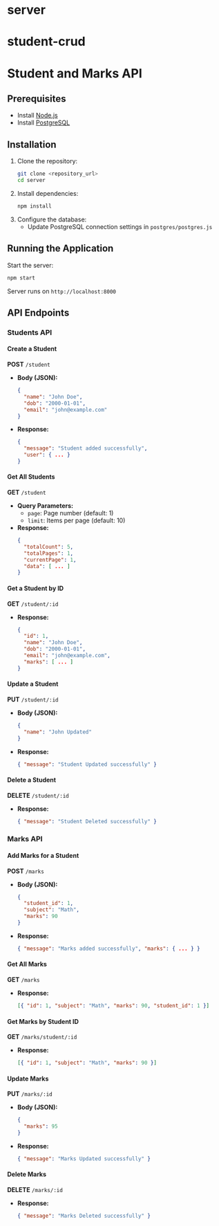 # server

# student-crud

# Student and Marks API

## Prerequisites

- Install [Node.js](https://nodejs.org/)
- Install [PostgreSQL](https://www.postgresql.org/)

## Installation

1. Clone the repository:
   ```sh
   git clone <repository_url>
   cd server
   ```
2. Install dependencies:
   ```sh
   npm install
   ```
3. Configure the database:
   - Update PostgreSQL connection settings in `postgres/postgres.js`

## Running the Application

Start the server:

```sh
npm start
```

Server runs on `http://localhost:8000`

## API Endpoints

### Students API

#### Create a Student

**POST** `/student`

- **Body (JSON):**
  ```json
  {
    "name": "John Doe",
    "dob": "2000-01-01",
    "email": "john@example.com"
  }
  ```
- **Response:**
  ```json
  {
    "message": "Student added successfully",
    "user": { ... }
  }
  ```

#### Get All Students

**GET** `/student`

- **Query Parameters:**
  - `page`: Page number (default: 1)
  - `limit`: Items per page (default: 10)
- **Response:**
  ```json
  {
    "totalCount": 5,
    "totalPages": 1,
    "currentPage": 1,
    "data": [ ... ]
  }
  ```

#### Get a Student by ID

**GET** `/student/:id`

- **Response:**
  ```json
  {
    "id": 1,
    "name": "John Doe",
    "dob": "2000-01-01",
    "email": "john@example.com",
    "marks": [ ... ]
  }
  ```

#### Update a Student

**PUT** `/student/:id`

- **Body (JSON):**
  ```json
  {
    "name": "John Updated"
  }
  ```
- **Response:**
  ```json
  { "message": "Student Updated successfully" }
  ```

#### Delete a Student

**DELETE** `/student/:id`

- **Response:**
  ```json
  { "message": "Student Deleted successfully" }
  ```

### Marks API

#### Add Marks for a Student

**POST** `/marks`

- **Body (JSON):**
  ```json
  {
    "student_id": 1,
    "subject": "Math",
    "marks": 90
  }
  ```
- **Response:**
  ```json
  { "message": "Marks added successfully", "marks": { ... } }
  ```

#### Get All Marks

**GET** `/marks`

- **Response:**
  ```json
  [{ "id": 1, "subject": "Math", "marks": 90, "student_id": 1 }]
  ```

#### Get Marks by Student ID

**GET** `/marks/student/:id`

- **Response:**
  ```json
  [{ "id": 1, "subject": "Math", "marks": 90 }]
  ```

#### Update Marks

**PUT** `/marks/:id`

- **Body (JSON):**
  ```json
  {
    "marks": 95
  }
  ```
- **Response:**
  ```json
  { "message": "Marks Updated successfully" }
  ```

#### Delete Marks

**DELETE** `/marks/:id`

- **Response:**
  ```json
  { "message": "Marks Deleted successfully" }
  ```
